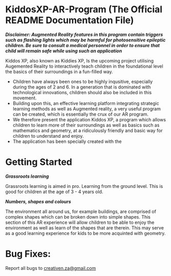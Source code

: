 # KiddosXP-AR-Program (The Official README Documentation File)

***Disclaimer:
Augmented Reality features in this program contain triggers such as flashing lights which may be harmful for photosensitive epileptic children. Be sure to consult a medical personnel in order to ensure that child will remain safe while using such an application***

Kiddos XP, also known as Kiddies XP, Is the upcoming project utilising Augemented Reality to interactively teach children in the foundational level the basics of their surroundings in a fun-filled way.

- Children have always been ones to be highly inqusitive, especially during the ages of 2 and 6. In a generation that is dominated with technological innovations, children should also be included in this movement.
- Building upon this, an effective learning platform integrating strategic learning methods as well as Augmented reality, a very useful program can be created, which is 
essentially the crux of our AR program.
- We therefore present the application Kiddos XP, a program which allows children to learn more of their surroundings as well as basics such as mathematics and geometry, at a ridiculously friendly and basic way for children to understand and enjoy.
- The application has been specially created with the 
# Getting Started

***Grassroots learning***

Grassroots learning is aimed in pro. Learning from the ground level. This is good for children at the age of 3 - 4 years old.

***Numbers, shapes and colours***

The environment all around us, for example buildings, are comprised of complex shapes which can be broken down into simple shapes. This section of this AR experience will allow children to be able to enjoy the environment as well as learn of the shapes that are therein. This may serve as a good learning experience for kids to be more acquinted with geometry.

# Bug Fixes:

Report all bugs to creativen.za@gmail.com




